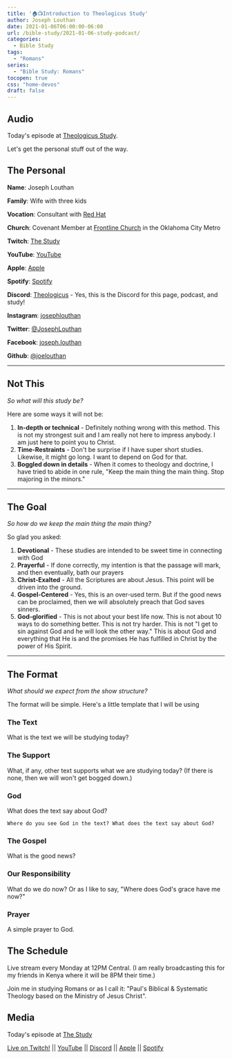 ```yaml
---
title: '🏠📺Introduction to Theologicus Study'
author: Joseph Louthan
date: 2021-01-06T06:00:00-06:00
url: /bible-study/2021-01-06-study-podcast/
categories:
  - Bible Study
tags:
  - "Romans"
series:
  - "Bible Study: Romans"
tocopen: true
css: "home-devos"
draft: false
---
```


## Audio

Today's episode at [Theologicus Study](http://study.theologic.us/podcast/an-introduction-to-the-study-podcast/).

Let's get the personal stuff out of the way.

## The Personal

**Name**: Joseph Louthan

**Family**: Wife with three kids

**Vocation**: Consultant with [Red Hat](https://redhat.com/)

**Church**: Covenant Member at [Frontline Church](https://frontlinechurch.com) in the Oklahoma City Metro

**Twitch**: [The Study](http://twitch.theologic.us)

**YouTube**: [YouTube](http://youtube.theologic.us)

**Apple**: [Apple](https://podcasts.apple.com/us/podcast/the-study/)

**Spotify**: [Spotify](https://open.spotify.com/show/0Xs5qsNvWePyRqcmtOTPkR)

**Discord**: [Theologicus](http://discord.theologic.us) - Yes, this is the Discord for this page, podcast, and study!

**Instagram**: [josephlouthan](https://instagram.com/josephlouthan)

**Twitter**: [@JosephLouthan](https://twitter.com/JosephLouthan)

**Facebook**: [joseph.louthan](https://www.facebook.com/joseph.louthan)

**Github**: [@joelouthan](https://github.com/joelouthan)

___

## Not This

*So what will this study be?*

Here are some ways it will not be:

1. **In-depth or technical** - Definitely nothing wrong with this method. This is not my strongest suit and I am really not here to impress anybody. I am just here to point you to Christ.
2. **Time-Restraints** - Don't be surprise if I have super short studies. Likewise, it might go long. I want to depend on God for that.
3. **Boggled down in details** - When it comes to theology and doctrine, I have tried to abide in one rule, "Keep the main thing the main thing. Stop majoring in the minors."

___

## The Goal

*So how do we keep the main thing the main thing?*

So glad you asked:

1. **Devotional** - These studies are intended to be sweet time in connecting with God
2. **Prayerful** - If done correctly, my intention is that the passage will mark, and then eventually, bath our prayers
3. **Christ-Exalted** - All the Scriptures are about Jesus. This point will be driven into the ground.
4. **Gospel-Centered** - Yes, this is an over-used term. But if the good news can be proclaimed, then we will absolutely preach that God saves sinners.
5. **God-glorified** - This is not about your best life now. This is not about 10 ways to do something better. This is not try harder.  This is not "I get to sin against God and he will look the other way." This is about God and everything that He is and the promises He has fulfilled in Christ by the power of His Spirit.

___

## The Format

*What should we expect from the show structure?*

The format will be simple. Here's a little template that I will be using

### The Text

What is the text we will be studying today?

### The Support

What, if any, other text supports what we are studying today? (If there is none, then we will won't get bogged down.)

### God

What does the text say about God?

`Where do you see God in the text? What does the text say about God?`

### The Gospel

What is the good news?

### Our Responsibility

What do we do now? Or as I like to say, "Where does God's grace have me now?"

### Prayer

A simple prayer to God.

## The Schedule

Live stream every Monday at 12PM Central. (I am really broadcasting this for my friends in Kenya where it will be 8PM their time.)

Join me in studying Romans or as I call it: "Paul's Biblical & Systematic Theology based on the Ministry of Jesus Christ".

## Media

Today's episode at [The Study](http://study.theologic.us/podcast/an-introduction-to-the-study-podcast/)

[Live on Twitch!](http://twitch.theologic.us) || [YouTube](http://youtube.theologic.us) || [Discord](http://discord.theologic.us) || [Apple](https://podcasts.apple.com/us/podcast/the-study/id1557102127) || [Spotify](https://open.spotify.com/show/0Xs5qsNvWePyRqcmtOTPkR)
